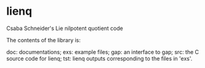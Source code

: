 # lienq
Csaba Schneider's Lie nilpotent quotient code

The contents of the library is:

doc: documentations;
exs: example files;
gap: an interface to gap;
src: the C source code for lienq;
tst: lienq outputs corresponding to the files in 'exs'.
